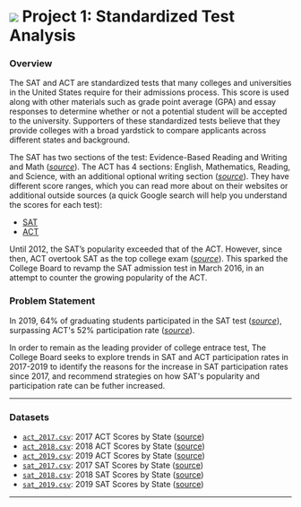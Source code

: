 # ![](https://ga-dash.s3.amazonaws.com/production/assets/logo-9f88ae6c9c3871690e33280fcf557f33.png) Project 1: Standardized Test Analysis

### Overview

The SAT and ACT are standardized tests that many colleges and universities in the United States require for their admissions process. This score is used along with other materials such as grade point average (GPA) and essay responses to determine whether or not a potential student will be accepted to the university. Supporters of these standardized tests believe that they provide colleges with a broad yardstick to compare applicants across different states and background.
 
The SAT has two sections of the test: Evidence-Based Reading and Writing and Math ([*source*](https://www.princetonreview.com/college/sat-sections)). The ACT has 4 sections: English, Mathematics, Reading, and Science, with an additional optional writing section ([*source*](https://www.act.org/content/act/en/products-and-services/the-act/scores/understanding-your-scores.html)). They have different score ranges, which you can read more about on their websites or additional outside sources (a quick Google search will help you understand the scores for each test):
* [SAT](https://collegereadiness.collegeboard.org/sat)
* [ACT](https://www.act.org/content/act/en.html)

Until 2012, the SAT’s popularity exceeded that of the ACT. However, since then, ACT overtook SAT as the top college exam ([*source*](https://www.washingtonpost.com/blogs/answer-sheet/post/how-act-overtook-sat-as-the-top-college-entrance-exam/2012/09/24/d56df11c-0674-11e2-afff-d6c7f20a83bf_blog.html)). This sparked the College Board to revamp the SAT admission test in March 2016, in an attempt to counter the growing popularity of the ACT. 


### Problem Statement

In 2019, 64% of graduating students participated in the SAT test ([*source*](https://reports.collegeboard.org/archive/sat-suite-program-results/2019/class-2019-results)), surpassing ACT's 52% participation rate ([*source*](https://www.act.org/content/dam/act/unsecured/documents/National-CCCR-2019.pdf)). 

In order to remain as the leading provider of college entrace test, The College Board seeks to explore trends in SAT and ACT participation rates in 2017-2019 to identify the reasons for the increase in SAT participation rates since 2017, and recommend strategies on how SAT's popularity and participation rate can be futher increased.

---

### Datasets

* [`act_2017.csv`](./data/act_2017.csv): 2017 ACT Scores by State ([source](https://blog.prepscholar.com/act-scores-by-state-averages-highs-and-lows))
* [`act_2018.csv`](./data/act_2018.csv): 2018 ACT Scores by State ([source](https://blog.prepscholar.com/act-scores-by-state-averages-highs-and-lows))
* [`act_2019.csv`](./data/act_2019.csv): 2019 ACT Scores by State ([source](https://blog.prepscholar.com/act-scores-by-state-averages-highs-and-lows))
* [`sat_2017.csv`](./data/sat_2017.csv): 2017 SAT Scores by State ([source](https://blog.collegevine.com/here-are-the-average-sat-scores-by-state/))
* [`sat_2018.csv`](./data/sat_2018.csv): 2018 SAT Scores by State ([source](https://blog.collegevine.com/here-are-the-average-sat-scores-by-state/))
* [`sat_2019.csv`](./data/sat_2019.csv): 2019 SAT Scores by State ([source](https://blog.prepscholar.com/average-sat-scores-by-state-most-recent))

---
